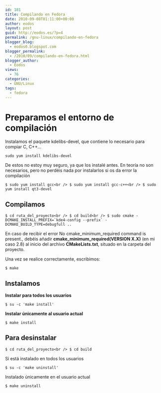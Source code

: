 ```yaml
---
id: 181
title: Compilando en Fedora
date: 2010-09-08T01:11:00+00:00
author: eodos
layout: post
guid: http://eodos.es/?p=4
permalink: /gnu-linux/compilando-en-fedora
blogger_blog:
  - eodos0.blogspot.com
blogger_permalink:
  - /2010/09/compilando-en-fedora.html
blogger_author:
  - Eodos
views:
  - 76
categories:
  - GNU/Linux
tags:
  - fedora
---
```

# Preparamos el entorno de compilación

Instalamos el paquete kdelibs-devel, que contiene lo necesario para compiar C, C++...

`sudo yum install kdelibs-devel`

De estos no estoy muy seguro, ya que los instalé antes. En teoría no son necesarios, pero no perdéis nada por instalarlos si os da error la compilación

`$ sudo yum install gcc<br />
$ sudo yum install gcc-c++<br />
$ sudo yum install qt3-devel`

## Compilamos

``$ cd ruta_del_proyecto<br />
$ cd build<br />
$ sudo cmake -DCMAKE_INSTALL_PREFIX=`kde4-config --prefix` -DCMAKE_BUILD_TYPE=debugfull ..``

En caso de recibir el error No cmake\_minimum\_required command is present., debéis añadir **cmake\_minimum\_required(VERSION X.X)** (en mi caso 2.8) al inicio del archivo **CMakeLists.txt**, situado en la carpeta del proyecto.
  
Una vez se realice correctamente, escribimos:

`$ make`

## Instalamos

**Instalar para todos los usuarios**

`$ su -c 'make install'`

**Instalar únicamente al usuario actual**

`$ make install`

## Para desinstalar

`$ cd ruta_del_proyecto<br />
$ cd build`

Si está instalado en todos los usuarios

`$ su -c 'make uninstall'`

Instalado únicamente en el usuario actual

`$ make uninstall`
